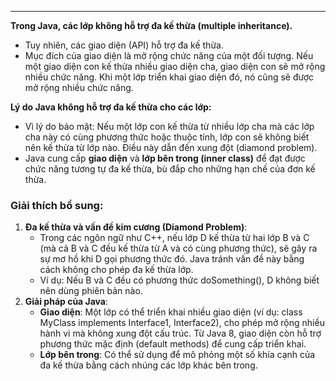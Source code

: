 
---
**Trong Java, các lớp không hỗ trợ đa kế thừa (multiple inheritance).**

- Tuy nhiên, các giao diện (API) hỗ trợ đa kế thừa.
- Mục đích của giao diện là mở rộng chức năng của một đối tượng. Nếu một giao diện con kế thừa nhiều giao diện cha, giao diện con sẽ mở rộng nhiều chức năng. Khi một lớp triển khai giao diện đó, nó cũng sẽ được mở rộng nhiều chức năng.

**Lý do Java không hỗ trợ đa kế thừa cho các lớp:**

- Vì lý do bảo mật: Nếu một lớp con kế thừa từ nhiều lớp cha mà các lớp cha này có cùng phương thức hoặc thuộc tính, lớp con sẽ không biết nên kế thừa từ lớp nào. Điều này dẫn đến xung đột (diamond problem).
- Java cung cấp **giao diện** và **lớp bên trong (inner class)** để đạt được chức năng tương tự đa kế thừa, bù đắp cho những hạn chế của đơn kế thừa.

### Giải thích bổ sung:

1. **Đa kế thừa và vấn đề kim cương (Diamond Problem)**:
    - Trong các ngôn ngữ như C++, nếu lớp D kế thừa từ hai lớp B và C (mà cả B và C đều kế thừa từ A và có cùng phương thức), sẽ gây ra sự mơ hồ khi D gọi phương thức đó. Java tránh vấn đề này bằng cách không cho phép đa kế thừa lớp.
    - Ví dụ: Nếu B và C đều có phương thức doSomething(), D không biết nên dùng phiên bản nào.
2. **Giải pháp của Java**:
    - **Giao diện**: Một lớp có thể triển khai nhiều giao diện (ví dụ: class MyClass implements Interface1, Interface2), cho phép mở rộng nhiều hành vi mà không xung đột cấu trúc. Từ Java 8, giao diện còn hỗ trợ phương thức mặc định (default methods) để cung cấp triển khai.
    - **Lớp bên trong**: Có thể sử dụng để mô phỏng một số khía cạnh của đa kế thừa bằng cách nhúng các lớp khác bên trong.
